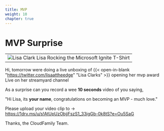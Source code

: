 ```yaml
---
title: MVP
weight: 10
chapter: true
---
```


# **MVP Surprise**



| |
|:-------------------------:|
|![Lisa Clark](/images/champions/Lisa2.jpg) Lisa Rocking the Microsoft Ignite T-Shirt 

Hi, tomorrow were doing a live unboxing of {{< open-in-blank "https://twitter.com/lisaattheedge" "Lisa Clarks" >}} opening her mvp award Live on her streamyard channel


As a surprise can you record a wee **10 seconds** video of you saying, 
 
"Hi Lisa, its **your name**, congratulations on becoming an MVP - much love."

Please upload your video clip to -> https://1drv.ms/u/s!AtUpUzObjjFszS1_33igGb-0k8tS?e=Ou5SaG

Thanks, the CloudFamily Team.



